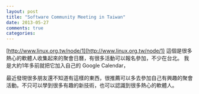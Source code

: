 ```yaml
---
layout: post
title: "Software Community Meeting in Taiwan"
date: 2013-05-27
comments: true
categories: 
---
```


[http://www.linux.org.tw/node/1](http://www.linux.org.tw/node/1)
這個是很多熱心的軟體人收集起來的聚會日曆，有很多活動可以報名參加，不少在台北。
我是大約1年多前就把它加入自己的 Google Calendar，

最近發現很多朋友還不知道有這樣的東西，很推薦可以多去參加自己有興趣的聚會活動。不只可以學到很多有趣的新技術，也可以認識到很多熱心的軟體人。